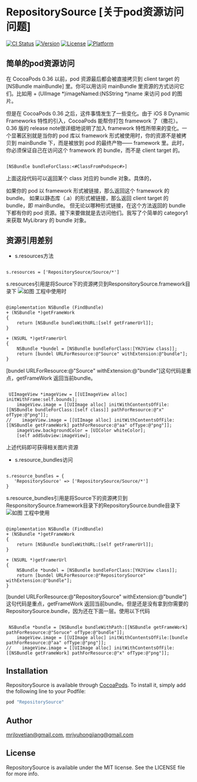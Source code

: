 # RepositorySource [关于pod资源访问问题]

[![CI Status](http://img.shields.io/travis/mrjlovetian@gmail.com/RepositorySource.svg?style=flat)](https://travis-ci.org/mrjlovetian@gmail.com/RepositorySource)
[![Version](https://img.shields.io/cocoapods/v/RepositorySource.svg?style=flat)](http://cocoapods.org/pods/RepositorySource)
[![License](https://img.shields.io/cocoapods/l/RepositorySource.svg?style=flat)](http://cocoapods.org/pods/RepositorySource)
[![Platform](https://img.shields.io/cocoapods/p/RepositorySource.svg?style=flat)](http://cocoapods.org/pods/RepositorySource)

## 简单的pod资源访问
在 CocoaPods 0.36 以前，pod 资源最后都会被直接拷贝到 client target 的 [NSBundle mainBundle] 里。你可以用访问 mainBundle 里资源的方式访问它们。比如用 + (UIImage *)imageNamed:(NSString *)name 来访问 pod 的图片。

但是在 CocoaPods 0.36 之后，这件事情发生了一些变化。由于 iOS 8 Dynamic Frameworks 特性的引入，CocoaPods 能帮你打包 framework 了（撒花）。0.36 版的 release note很详细地说明了加入 framework 特性所带来的变化。一个显著区别就是当你的 pod 库以 framework 形式被使用时，你的资源不是被拷贝到 mainBundle 下，而是被放到 pod 的最终产物—— framework 里。此时，你必须保证自己在访问这个 framework 的 bundle，而不是 client target 的。
<pre><code>
[NSBundle bundleForClass:<#ClassFromPodspec#>]
</pre></code>
上面这段代码可以返回某个 class 对应的 bundle 对象。具体的，

如果你的 pod 以 framework 形式被链接，那么返回这个 framework 的 bundle。
如果以静态库（.a）的形式被链接，那么返回 client target 的 bundle，即 mainBundle。
但无论以哪种形式链接，在这个方法返回的 bundle 下都有你的 pod 资源。接下来要做就是去访问他们。我写了个简单的 category1来获取 MyLibrary 的 bundle 对象。


## 资源引用差别
* s.resources方法
<pre><code>
s.resources = ['RepositorySource/Source/*']
</pre></code>
s.resources引用是将Source下的资源拷贝到ResponsitorySource.framework目录下
![如图](/resources.png)
工程中使用时 
<pre><code>
@implementation NSBundle (FindBundle)
+ (NSBundle *)getFrameWork
{
    return [NSBundle bundleWithURL:[self getFramerUrl]];
}

+ (NSURL *)getFramerUrl
{
    NSBundle *bundel = [NSBundle bundleForClass:[YHJView class]];
    return [bundel URLForResource:@"Source" withExtension:@"bundle"];
}
</pre></code>[bundel URLForResource:@"Source" withExtension:@"bundle"]这句代码是重点，getFrameWork 返回当前bundle。

<pre><code>
 UIImageView *imageView = [[UIImageView alloc] initWithFrame:self.bounds];
    imageView.image = [[UIImage alloc] initWithContentsOfFile:[[NSBundle bundleForClass:[self class]] pathForResource:@"x" ofType:@"png"]];
//    imageView.image = [[UIImage alloc] initWithContentsOfFile:[[NSBundle getFrameWork] pathForResource:@"aa" ofType:@"png"]];
    imageView.backgroundColor = [UIColor whiteColor];
    [self addSubview:imageView];
</pre></code>
上述代码即可获得相关图片资源

* s.resource_bundles访问
<pre><code>
s.resource_bundles = {
   'RepositorySource' => ['RepositorySource/Source/*']
}
</pre></code>
s.resource_bundles引用是将Source下的资源拷贝到ResponsitorySource.framework目录下的RepositorySource.bundle目录下
![如图](/resource_bundles.png)
工程中使用
<pre><code>
@implementation NSBundle (FindBundle)
+ (NSBundle *)getFrameWork
{
    return [NSBundle bundleWithURL:[self getFramerUrl]];
}

+ (NSURL *)getFramerUrl
{
    NSBundle *bundel = [NSBundle bundleForClass:[YHJView class]];
    return [bundel URLForResource:@"RepositorySource" withExtension:@"bundle"];
}
</pre></code>[bundel URLForResource:@"RepositorySource" withExtension:@"bundle"]这句代码是重点，getFrameWork 返回当前bundle。但是还是没有拿到你需要的RepositorySource.bundle，因为还在下面一层。使用以下代码
<pre><code>
 NSBundle *bundle = [NSBundle bundleWithPath:[[NSBundle getFrameWork] pathForResource:@"Soruce" ofType:@"bundle"]];
    imageView.image = [[UIImage alloc] initWithContentsOfFile:[bundle pathForResource:@"aa" ofType:@"png"]];
//    imageView.image = [[UIImage alloc] initWithContentsOfFile:[[NSBundle getFrameWork] pathForResource:@"x" ofType:@"png"]];
</pre></code>
## Installation

RepositorySource is available through [CocoaPods](http://cocoapods.org). To install
it, simply add the following line to your Podfile:

```ruby
pod "RepositorySource"
```

## Author

mrjlovetian@gmail.com, mrjyuhongjiang@gmail.com

## License

RepositorySource is available under the MIT license. See the LICENSE file for more info.


